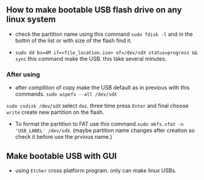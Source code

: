## How to make bootable USB flash drive on any linux system

- check the partition name using this command `sudo fdisk -l` and in the bottm of the list or with size of the flash find it.

- `sudo dd bs=4M if=<file_location.iso> of=/dev/sdX status=progress && sync` this command make the USB. this take several minutes.

### After using

- after complition of copy make the USB default as in previous with this commands.
`sudo wipefs --all /dev/sdX`

`sudo csdisk /dev/sdX` select `dos`. three time press `Enter` and final choose `write` create new partition on the flash.

- To format the partition to FAT use this command.`sudo mkfs.vfat -n 'USB_LABEL' /dev/sdX`. (maybe partition name changes after creation so check it before use the prvious name.)

## Make bootable USB with GUI

- using `Etcher` cross platform program. only can make linux USBs.